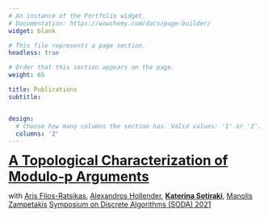 ```yaml
---
# An instance of the Portfolio widget.
# Documentation: https://wowchemy.com/docs/page-builder/
widget: blank

# This file represents a page section.
headless: true

# Order that this section appears on the page.
weight: 65

title: Publications
subtitle: 


design:
  # Choose how many columns the section has. Valid values: '1' or '2'.
  columns: '2'
---
```


<a href="https://arxiv.org/abs/2003.11974" style="font-size:20pt; font-weight:bold">
    A Topological Characterization of Modulo-p Arguments </a>
<p> with <a href="https://mzampet.com">Aris Filos-Ratsikas</a>, <a href="https://mzampet.com">Alexandros Hollender</a>, <a href="https://mzampet.com" style="font-weight:bold">Katerina Sotiraki</a>, <a href="https://mzampet.com">Manolis Zampetakis</a>
<a href="https://www.siam.org/conferences/cm/conference/soda21" style="font-style:italic font-colos:black">Symposium on Discrete Algorithms (SODA) 2021
